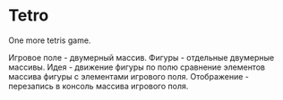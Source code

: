 # Tetro
One more tetris game.

Игровое поле - двумерный массив. 
Фигуры - отдельные двумерные массивы.
Идея - движение фигуры по полю сравнение элементов массива фигуры с элементами игрового поля.
Отображение - перезапись в консоль массива игрового поля.
